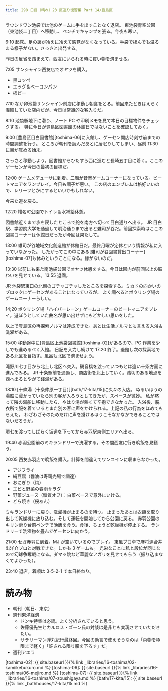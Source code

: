```yaml
---
title: 298 日目（晴れ）23 区巡り復習編 Part 14/豊島区
---
```


ラウンドワン池袋では他のゲームに手を出すことなく退店。
東池袋青空公園（東池袋二丁目）へ移動し、ベンチでキャンプを張る。今夜も寒い。

6:10 起床。足の裏が冷えに冷えて感覚がなくなっている。手袋で揉んでも温るまる様子がない。さっさと出発する。

昨日の反省を踏まえて、西友にいられる時に買い物を済ませる。

7:05 サンシャイン西友店でオヤツを購入。
* 黒コッペ
* エッグ＆ベーコンパン
* 柿ピー

7:10 なか卯池袋サンシャイン前店に移動し朝食をとる。前回来たときはえらく混雑していた店内だが、今日は常識的な客入りだ。

8:10 池袋駅地下に潜り、ノート PC や印刷メモを見て本日の目標物件をチェックする。
特に今日が豊島区図書館の休館日ではないことを確認しておく。

9:00 [豊島区目白図書館][toshima-06]に入館し、ゲーセン開店時刻寸前までの時間調整を行う。
ところが朝刊を読んだあとに居眠りしてしまい、昼前 11:30 に目が覚める始末。

さっさと移動しよう。図書館からひたすら西に進むと長崎五丁目に着く。ここのゲーセンが今日の最初の目標だ。

12:00 ゲームメデューサに到着。二階が音楽ゲームコーナーになっている。ビートマニアをワンプレイ。今日も調子が悪い。
この店のエンブレムは格好いいので、レリーフとかにするといいかもしれない。

今来た道を戻る。

12:20 椎名町公園でトイレ＆水補給休憩。

図書館近くまで歩を戻したところで舵を南方へ切って目白通りへ出る。
JR 目白駅、学習院大学を通過して明治通りまで出ると雑司が谷だ。前回探索時はここの図書コーナーは休館日だったが今回は果たして。

13:00 雑司が谷地域文化創造館が休館日だ。最終月曜が定休という情報が私に入っていなかった。
したがってこの中にある[雑司が谷図書貸出コーナー][toshima-07]も休みということになる。縁がないのだ。

13:30 以前にも来た南池袋公園でオヤツ休憩をする。今日は園内が前回以上の賑わいを見せている。13:55 退園。

JR 池袋駅東口の北側のゴチャゴチャしたところを探索する。ミカドの向かいのブロックにゲーセンがあることになっているが、
よく調べるとボウリング場のゲームコーナーらしい。

14;20 ボウリング場「ハイパーレーン」ゲームコーナーのビートマニアをプレイ。遊ぼうとしていた曲名が思い出せずにもどかしい思いをした。

以上で豊島区の再探索ノルマは達成できた。あとは生活ノルマとも言える入浴＆洗濯がある。

15:00 移動途中に[豊島区上池袋図書館][toshima-02]があるので、PC 作業を少しでも進めるべく入館。
日記を入力し続けて 17:20 終了。退館し次の探索地である北区を目指す。風呂も北区で済ませよう。

滝野川七丁目から北上し北区へ突入。観音橋を渡っていつもとは違い十条方面に進んでみる。
JR 十条駅前を通過し、商店街を北上していく。踏切のある地点を西へ出るとやがて銭湯がある。

18:10 [十條湯（十条仲原一丁目）][bath/17-kita/15]に久々の入店。
ぬるいほうの湯船に浸かっていたら別の客が入ろうとしてきたが、スペースが微妙。
私が黙って隣の湯船に移動したら、やはり湯が熱くて辛抱できなかった。
入浴後、脱衣所で服を着ているとまた別の客に声をかけられる。上記の私の行為をほめてもらえた。
わざわざそのためだけに声を掛けるほうこそなかなかできることではないだろうか。

環七を渡ってしばらく坂道を下ってから赤羽駅東側エリアへ出る。

19:40 赤羽公園前のミキランドリーで洗濯する。その間西友に行き晩飯を見繕う。

20:05 西友赤羽店で晩飯を購入。計算を間違えてワンコインに収まらなかった。
* アジフライ
* 絹豆腐（醤油は寿司売場で調達）
* おにぎり（梅）
* エビと野菜の春雨サラダ
* 野菜ジュース（糖質オフ）：白菜ベースで意外にいける。
* どら焼き（桜あん）

ミキランドリーに戻り、洗濯機が止まるのを待つ。
止まったあとは衣類を取り出して乾燥機に放り込む。そして運転を開始してから公園に戻る。
赤羽公園のキリン滑り台前ベンチで晩飯を食う。食後、ちょうど乾燥機が停止する。
ランドリーで洗濯物を畳んでゲーセンに向かう。

21:00 セガ赤羽に到着。MJ が空いているのでプレイ。
東風プロ卓で麻将連合井出洋介プロと対戦できた。しかも 3 ゲームも。
光栄なことに私と段位が同じなので幻球争奪戦になる。ダマッ跳など華麗なアガリを見せてもらう（振り込まなくてよかった）。

23:40 退店。着順は 3-5-2-1 で本日終わり。

# 読み物

* 朝刊（朝日、東京）
* 週刊東洋経済
  * ドンキ特集は必読。よく分析されていると思う。
  * 佐藤優先生とカルロス・ゴーン氏の対談は是非とも実現させていただきたい。
  * サラリーマン弾丸紀行最終回。今回の助言で使えそうなのは「荷物を極限まで軽く」「許される限り腰を下ろす」だ。
* 週刊アエラ

[toshima-02]: {{ site.baseurl }}{% link _libraries/16-toshima/02-kamiikebukuro.md %}
[toshima-06]: {{ site.baseurl }}{% link _libraries/16-toshima/06-mejiro.md %}
[toshima-07]: {{ site.baseurl }}{% link _libraries/16-toshima/07-zoushigaya.md %}
[bath/17-kita/15]: {{ site.baseurl }}{% link _bathhouses/17-kita/15.md %}
